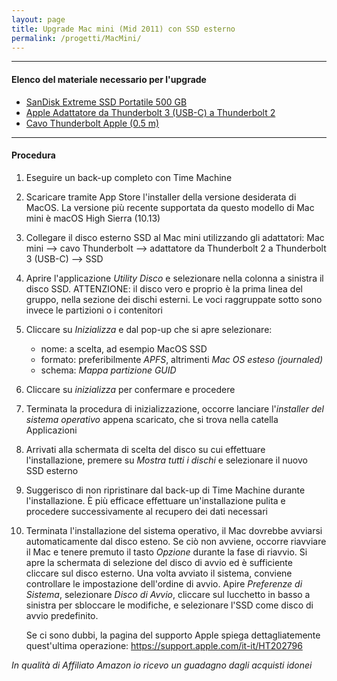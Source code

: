 ```yaml
---
layout: page
title: Upgrade Mac mini (Mid 2011) con SSD esterno
permalink: /progetti/MacMini/
---
```

   
- - -
  
#### Elenco del materiale necessario per l'upgrade
  
  
* [SanDisk Extreme SSD Portatile 500 GB](https://amzn.to/2Mgch1b)
* [Apple Adattatore da Thunderbolt 3 (USB-C) a Thunderbolt 2](https://amzn.to/2T207LZ)
* [Cavo Thunderbolt Apple (0.5 m)](https://amzn.to/2FOBTB5)
  
  
- - -
  
#### Procedura
  
  
1. Eseguire un back-up completo con Time Machine

2. Scaricare tramite App Store l'installer della versione desiderata di MacOS. La versione più recente supportata da questo modello di Mac mini è macOS High Sierra (10.13)

3. Collegare il disco esterno SSD al Mac mini utilizzando gli adattatori: Mac mini --> cavo Thunderbolt --> adattatore da Thunderbolt 2 a Thunderbolt 3 (USB-C) --> SSD

4. Aprire l'applicazione *Utility Disco* e selezionare nella colonna a sinistra il disco SSD. ATTENZIONE: il disco vero e proprio è la prima linea del gruppo, nella sezione dei dischi esterni. Le voci raggruppate sotto sono invece le partizioni o i contenitori

5. Cliccare su *Inizializza* e dal pop-up che si apre selezionare:
    * nome: a scelta, ad esempio MacOS SSD
    * formato: preferibilmente *APFS*, altrimenti *Mac OS esteso (journaled)*
    * schema: *Mappa partizione GUID*
    
6. Cliccare su *inizializza* per confermare e procedere

7. Terminata la procedura di inizializzazione, occorre lanciare l'*installer del sistema operativo* appena scaricato, che si trova nella catella Applicazioni

8. Arrivati alla schermata di scelta del disco su cui effettuare l'installazione, premere su *Mostra tutti i dischi* e selezionare il nuovo SSD esterno

9. Suggerisco di non ripristinare dal back-up di Time Machine durante l'installazione. È più efficace effettuare un'installazione pulita e procedere successivamente al recupero dei dati necessari

10. Terminata l'installazione del sistema operativo, il Mac dovrebbe avviarsi automaticamente dal disco esteno. Se ciò non avviene, occorre riavviare il Mac e tenere premuto il tasto *Opzione* durante la fase di riavvio. Si apre la schermata di selezione del disco di avvio ed è sufficiente cliccare sul disco esterno. Una volta avviato il sistema, conviene controllare le impostazione dell'ordine di avvio. Apire *Preferenze di Sistema*, selezionare *Disco di Avvio*, cliccare sul lucchetto in basso a sinistra per sbloccare le modifiche, e selezionare l'SSD come disco di avvio predefinito.

    Se ci sono dubbi, la pagina del supporto Apple spiega dettagliatemente quest'ultima operazione: https://support.apple.com/it-it/HT202796
  
  
*In qualità di Affiliato Amazon io ricevo un guadagno dagli acquisti idonei*

